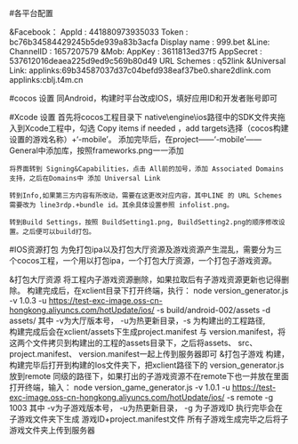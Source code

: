 #各平台配置

&Facebook：
	AppId : 441880973935033
	Token : bc76b34584429245b5de939a83b3acfa
	Display name : 999.bet
&Line:
	ChannelID : 1657207579
&Mob:
	AppKey : 3611813ed37f5
	AppSecret : 537612016deaea225d9ed9c569b80d49
	URL Schemes : q52link
&Universal Link:
	applinks:69b34587037d37c04befd938eaf37be0.share2dlink.com
	applinks:cblj.t4m.cn

#cocos 设置
	同Android，构建时平台改成IOS，填好应用ID和开发者账号即可

#Xcode 设置
	首先将cocos工程目录下 native\engine\ios路径中的SDK文件夹拖入到Xcode工程中，勾选 Copy items if needed ，add targets选择（cocos构建设置的游戏名称）+‘-mobile’。
	添加完毕后，在project——‘-mobile’——General中添加库，按照frameworks.png一一添加

	将界面转到 Signing&Capabilities，点击 All前的加号，添加 Associated Domains支持，之后在Domains中 添加 Universal Link

	转到Info,如果第三方内容有所改动，需要在这更改对应内容，其中LINE 的 URL Schemes 需要改为 line3rdp.+bundle id。其余具体设置参照 infolist.png。

	转到Build Settings，按照 BuildSetting1.png, BuildSetting2.png的顺序修改设置。之后便可以build打包。

#IOS资源打包
	为免打包ipa以及打包大厅资源及游戏资源产生混乱，需要分为三个cocos工程，一个用以打包ipa，一个打包大厅资源，一个打包子游戏资源。

&打包大厅资源
	将工程内子游戏资源删除，如果拉取后有子游戏资源更新也记得删除。
	构建完成后，在xclient目录下打开终端，执行：
		node version_generator.js -v 1.0.3 -u https://test-exc-image.oss-cn-hongkong.aliyuncs.com/hotUpdate/ios/    -s build/android-002/assets -d assets/
	其中 -v为大厅版本号， -u为热更新目录，-s 为构建出的工程路径,  
	构建完成后会在xclient/assets下生成project.manifest 与 version.manifest，将这两个文件拷贝到构建出的工程的assets目录下，之后将assets、 src、 project.manifest、 version.manifest一起上传到服务器即可
&打包子游戏
	构建，构建完毕后打开到构建的Ios文件夹下，把xclient路径下的 version_generator.js放到remote 同级的路径下，如果打出的子游戏资源不在remote下也一并放在里面
	打开终端，输入：
		node  version_game_generator.js -v 1.0.1 -u https://test-exc-image.oss-cn-hongkong.aliyuncs.com/hotUpdate/ios/   -s remote  -g 1003
	其中 -v为子游戏版本号， -u为热更新目录， -g 为子游戏ID
	执行完毕会在子游戏文件夹下生成 游戏ID+project.manifest文件
	所有子游戏生成完毕之后将子游戏文件夹上传到服务器

